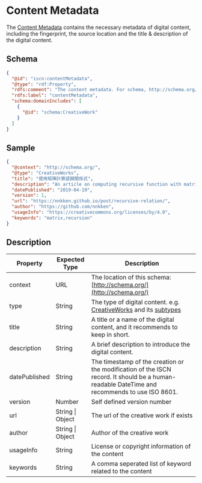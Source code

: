 # Content Metadata

The [Content Metadata](#) contains the necessary metadata of digital content, including the fingerprint, the source location and the title & description of the digital content.

## Schema

```json
{
  "@id": "iscn:contentMetadata",
  "@type": "rdf:Property",
  "rdfs:comment": "The content metadata. For schema, http://schema.org/CreativeWork is recommended.",
  "rdfs:label": "contentMetadata",
  "schema:domainIncludes": [
    {
      "@id": "schema:CreativeWork"
    }
  ]
}
```

## Sample

```json
{
  "@context": "http://schema.org/",
  "@type": "CreativeWorks",
  "title": "使用矩陣計算遞歸關係式",
  "description": "An article on computing recursive function with matrix multiplication.",
  "datePublished": "2019-04-19",
  "version": 1,
  "url": "https://nnkken.github.io/post/recursive-relation/",
  "author": "https://github.com/nnkken",
  "usageInfo": "https://creativecommons.org/licenses/by/4.0",
  "keywords": "matrix,recursion"
}
```

## Description

| Property      | Expected Type    | Description                                                                                                                                     |
| ------------- | ---------------- | ----------------------------------------------------------------------------------------------------------------------------------------------- |
| context       | URL              | The location of this schema: [http://schema.org/](http://schema.org/)                                                                           |
| type          | String           | The type of digital content. e.g. [CreativeWorks](https://schema.org/CreativeWork) and its [subtypes](https://schema.org/CreativeWork#subtypes) |
| title         | String           | A title or a name of the digital content, and it recommends to keep in short.                                                                   |
| description   | String           | A brief description to introduce the digital content.                                                                                           |
| datePublished | String           | The timestamp of the creation or the modification of the ISCN record. It should be a human-readable DateTime and recommends to use ISO 8601.    |
| version       | Number           | Self defined version number                                                                                                                     |
| url           | String \| Object | The url of the creative work if exists                                                                                                          |
| author        | String \| Object | Author of the creative work                                                                                                                     |
| usageInfo     | String           | License or copyright information of the content                                                                                                 |
| keywords      | String           | A comma seperated list of keyword related to the content                                                                                        |
